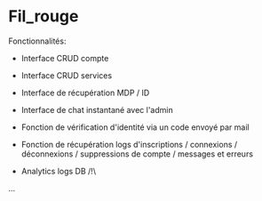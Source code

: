 # Fil_rouge

Fonctionnalités:

- Interface CRUD compte
- Interface CRUD services
- Interface de récupération MDP / ID

- Interface de chat instantané avec l'admin
- Fonction de vérification d'identité via un code envoyé par mail

- Fonction de récupération logs d'inscriptions / connexions / déconnexions / suppressions de compte / messages et erreurs
- Analytics logs DB /!\

...